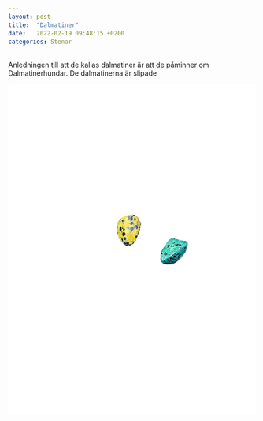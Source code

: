 ```yaml
---
layout: post
title:  "Dalmatiner"
date:   2022-02-19 09:48:15 +0200
categories: Stenar
---
```

Anledningen till att de kallas dalmatiner är att de påminner om Dalmatinerhundar.
De dalmatinerna är slipade

![Dalmatiner](/assets/dalmatiner.png "Dalmatiner")